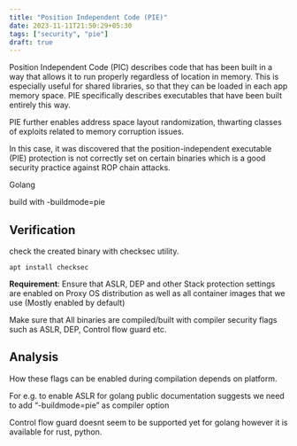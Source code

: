 ```yaml
---
title: "Position Independent Code (PIE)"
date: 2023-11-11T21:50:29+05:30
tags: ["security", "pie"]
draft: true
---
```


Position Independent Code (PIC) describes code that has been built in a way that allows it to run properly regardless of location in memory. This is especially useful for shared libraries, so that they can be loaded in each app memory space. PIE specifically describes executables that have been built entirely this way.

PIE further enables address space layout randomization, thwarting classes of exploits related to memory corruption issues.

In this case, it was discovered that the position-independent executable (PIE) protection is not correctly set on certain binaries which is a good security practice against ROP chain attacks.


Golang

 

build with -buildmode=pie 


## Verification 
check the created binary with checksec utility.

`apt install checksec`

**Requirement**:
Ensure that ASLR, DEP and other Stack protection settings are enabled on Proxy OS distribution as well as all container images that we use (Mostly enabled by default)

Make sure that All binaries are compiled/built with compiler security flags such as ASLR, DEP, Control flow guard etc.

 
## Analysis

How these flags can be enabled during compilation depends on platform.

For e.g. to enable ASLR for golang public documentation suggests we need to add “-buildmode=pie” as compiler option

Control flow guard doesnt seem to be supported yet for golang however it is available for rust, python.